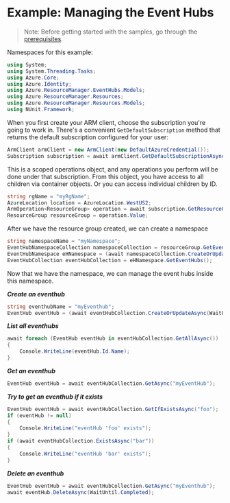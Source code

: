 # Example: Managing the Event Hubs
>Note: Before getting started with the samples, go through the [prerequisites](https://github.com/Azure/azure-sdk-for-net/tree/main/sdk/resourcemanager/Azure.ResourceManager#prerequisites).

Namespaces for this example:

```C# Snippet:Managing_Namespaces_Namespaces
using System;
using System.Threading.Tasks;
using Azure.Core;
using Azure.Identity;
using Azure.ResourceManager.EventHubs.Models;
using Azure.ResourceManager.Resources;
using Azure.ResourceManager.Resources.Models;
using NUnit.Framework;
```

When you first create your ARM client, choose the subscription you're going to work in. There's a convenient `GetDefaultSubscription` method that returns the default subscription configured for your user:

```C# Snippet:Managing_EventHubs_DefaultSubscription
ArmClient armClient = new ArmClient(new DefaultAzureCredential());
Subscription subscription = await armClient.GetDefaultSubscriptionAsync();
```

This is a scoped operations object, and any operations you perform will be done under that subscription. From this object, you have access to all children via container objects. Or you can access individual children by ID.

```C# Snippet:Managing_EventHubs_CreateResourceGroup
string rgName = "myRgName";
AzureLocation location = AzureLocation.WestUS2;
ArmOperation<ResourceGroup> operation = await subscription.GetResourceGroups().CreateOrUpdateAsync(WaitUntil.Completed, rgName, new ResourceGroupData(location));
ResourceGroup resourceGroup = operation.Value;
```

After we have the resource group created, we can create a namespace

```C# Snippet:Managing_EventHubs_CreateNamespace
string namespaceName = "myNamespace";
EventHubNamespaceCollection namespaceCollection = resourceGroup.GetEventHubNamespaces();
EventHubNamespace eHNamespace = (await namespaceCollection.CreateOrUpdateAsync(WaitUntil.Completed, namespaceName, new EventHubNamespaceData(location))).Value;
EventHubCollection eventHubCollection = eHNamespace.GetEventHubs();
```

Now that we have the namespace, we can manage the event hubs inside this namespace.

***Create an eventhub***

```C# Snippet:Managing_EventHubs_CreateEventHub
string eventhubName = "myEventhub";
EventHub eventHub = (await eventHubCollection.CreateOrUpdateAsync(WaitUntil.Completed, eventhubName, new EventHubData())).Value;
```

***List all eventhubs***

```C# Snippet:Managing_EventHubs_ListEventHubs
await foreach (EventHub eventHub in eventHubCollection.GetAllAsync())
{
    Console.WriteLine(eventHub.Id.Name);
}
```

***Get an eventhub***

```C# Snippet:Managing_EventHubs_GetEventHub
EventHub eventHub = await eventHubCollection.GetAsync("myEventHub");
```

***Try to get an eventhub if it exists***

```C# Snippet:Managing_EventHubs_GetEventHubIfExists
EventHub eventHub = await eventHubCollection.GetIfExistsAsync("foo");
if (eventHub != null)
{
    Console.WriteLine("eventHub 'foo' exists");
}
if (await eventHubCollection.ExistsAsync("bar"))
{
    Console.WriteLine("eventHub 'bar' exists");
}
```

***Delete an eventhub***

```C# Snippet:Managing_EventHubs_DeleteEventHub
EventHub eventHub = await eventHubCollection.GetAsync("myEventhub");
await eventHub.DeleteAsync(WaitUntil.Completed);
```

